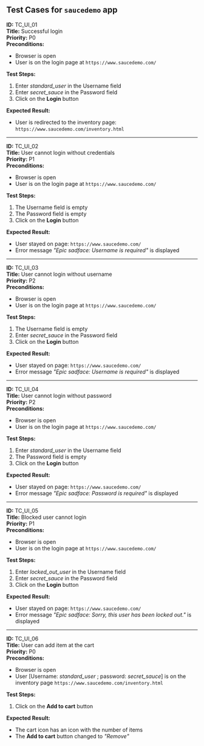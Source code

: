 ## Test Cases for `saucedemo` app

**ID:** TC_UI_01  
**Title:** Successful login  
**Priority:** P0  
**Preconditions:**  
- Browser is open
- User is on the login page at `https://www.saucedemo.com/`  

**Test Steps:**
1. Enter *standard_user* in the Username field
2. Enter *secret_sauce* in the Password field
3. Click on the **Login** button

**Expected Result:**
- User is redirected to the inventory page: `https://www.saucedemo.com/inventory.html`  

---

**ID:** TC_UI_02  
**Title:** User cannot login without credentials  
**Priority:** P1  
**Preconditions:**  
- Browser is open
- User is on the login page at `https://www.saucedemo.com/` 

**Test Steps:**
1. The Username field is empty
2. The Password field is empty
3. Click on the **Login** button

**Expected Result:**
- User stayed on page: `https://www.saucedemo.com/`
- Error message *"Epic sadface: Username is required"* is displayed  

---

**ID:** TC_UI_03  
**Title:** User cannot login without username  
**Priority:** P2    
**Preconditions:**  
- Browser is open
- User is on the login page at `https://www.saucedemo.com/` 

**Test Steps:**
1. The Username field is empty
2. Enter *secret_sauce* in the Password field
3. Click on the **Login** button

**Expected Result:**
- User stayed on page: `https://www.saucedemo.com/`
- Error message *"Epic sadface: Username is required"* is displayed

---

**ID:** TC_UI_04  
**Title:** User cannot login without password  
**Priority:** P2    
**Preconditions:**  
- Browser is open
- User is on the login page at `https://www.saucedemo.com/` 

**Test Steps:**
1. Enter *standard_user* in the Username field
2. The Password field is empty
3. Click on the **Login** button

**Expected Result:**
- User stayed on page: `https://www.saucedemo.com/`
- Error message *"Epic sadface: Password is required"* is displayed

---

**ID:** TC_UI_05  
**Title:** Blocked user cannot login  
**Priority:** P1    
**Preconditions:**  
- Browser is open
- User is on the login page at `https://www.saucedemo.com/` 

**Test Steps:**
1. Enter *locked_out_user* in the Username field
2. Enter *secret_sauce* in the Password field
3. Click on the **Login** button

**Expected Result:**
- User stayed on page: `https://www.saucedemo.com/`
- Error message *"Epic sadface: Sorry, this user has been locked out."* is displayed

---

**ID:** TC_UI_06  
**Title:**  User can add item at the cart  
**Priority:** P0    
**Preconditions:**  
- Browser is open
- User [Username: *standard_user* ; password: *secret_sauce*] is on the inventory page `https://www.saucedemo.com/inventory.html` 

**Test Steps:**
1. Click on the **Add to cart** button

**Expected Result:**
- The cart icon has an icon with the number of items  
- The **Add to cart** button changed to *"Remove"*  